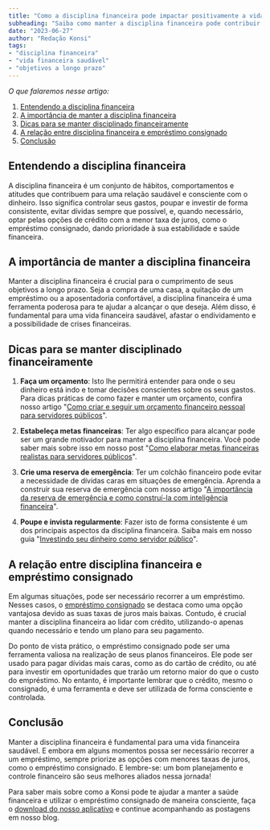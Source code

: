 ```yaml
---
title: "Como a disciplina financeira pode impactar positivamente a vida do servidor público"
subheading: "Saiba como manter a disciplina financeira pode contribuir para sua qualidade de vida e para a realização de seus objetivos a longo prazo."
date: "2023-06-27"
author: "Redação Konsi"
tags:
- "disciplina financeira"
- "vida financeira saudável"
- "objetivos a longo prazo"
---
```


_O que falaremos nesse artigo:_
1. [Entendendo a disciplina financeira](#item1)
2. [A importância de manter a disciplina financeira](#item2)
3. [Dicas para se manter disciplinado financeiramente](#item3)
4. [A relação entre disciplina financeira e empréstimo consignado](#item4)
5. [Conclusão](#item5)

## Entendendo a disciplina financeira <a id="item1"></a>
A disciplina financeira é um conjunto de hábitos, comportamentos e atitudes que contribuem para uma relação saudável e consciente com o dinheiro. Isso significa controlar seus gastos, poupar e investir de forma consistente, evitar dívidas sempre que possível, e, quando necessário, optar pelas opções de crédito com a menor taxa de juros, como o empréstimo consignado, dando prioridade à sua estabilidade e saúde financeira.

## A importância de manter a disciplina financeira <a id="item2"></a>
Manter a disciplina financeira é crucial para o cumprimento de seus objetivos a longo prazo. Seja a compra de uma casa, a quitação de um empréstimo ou a aposentadoria confortável, a disciplina financeira é uma ferramenta poderosa para te ajudar a alcançar o que deseja. Além disso, é fundamental para uma vida financeira saudável, afastar o endividamento e a possibilidade de crises financeiras.

## Dicas para se manter disciplinado financeiramente <a id="item3"></a>
1. **Faça um orçamento**: Isto lhe permitirá entender para onde o seu dinheiro está indo e tomar decisões conscientes sobre os seus gastos. Para dicas práticas de como fazer e manter um orçamento, confira nosso artigo "[Como criar e seguir um orçamento financeiro pessoal para servidores públicos](/como-criar-e-seguir-um-oramento-financeiro-pessoal-para-servidores-pblicos.md)". 

2. **Estabeleça metas financeiras**: Ter algo específico para alcançar pode ser um grande motivador para manter a disciplina financeira. Você pode saber mais sobre isso em nosso post "[Como elaborar metas financeiras realistas para servidores públicos](/como-elaborar-metas-financeiras-realistas-para-servidores-pblicos.md)".

3. **Crie uma reserva de emergência**: Ter um colchão financeiro pode evitar a necessidade de dívidas caras em situações de emergência. Aprenda a construir sua reserva de emergência com nosso artigo "[A importância da reserva de emergência e como construí-la com inteligência financeira](/a-importncia-da-reserva-de-emergncia-e-como-constru-la-com-inteligncia-financeira.md)".

4. **Poupe e invista regularmente**: Fazer isto de forma consistente é um dos principais aspectos da disciplina financeira. Saiba mais em nosso guia "[Investindo seu dinheiro como servidor público](/investindo-seu-dinheiro-como-servidor-pblico.md)".

## A relação entre disciplina financeira e empréstimo consignado <a id="item4"></a>
Em algumas situações, pode ser necessário recorrer a um empréstimo. Nesses casos, o [empréstimo consignado](https://konsi.com.br/postagens/tipos-de-credito-consignado.md) se destaca como uma opção vantajosa devido as suas taxas de juros mais baixas. Contudo, é crucial manter a disciplina financeira ao lidar com crédito, utilizando-o apenas quando necessário e tendo um plano para seu pagamento.

Do ponto de vista prático, o empréstimo consignado pode ser uma ferramenta valiosa na realização de seus planos financeiros. Ele pode ser usado para pagar dívidas mais caras, como as do cartão de crédito, ou até para investir em oportunidades que trarão um retorno maior do que o custo do empréstimo. No entanto, é importante lembrar que o crédito, mesmo o consignado, é uma ferramenta e deve ser utilizada de forma consciente e controlada.

## Conclusão <a id="item5"></a>
Manter a disciplina financeira é fundamental para uma vida financeira saudável. E embora em alguns momentos possa ser necessário recorrer a um empréstimo, sempre priorize as opções com menores taxas de juros, como o empréstimo consignado. E lembre-se: um bom planejamento e controle financeiro são seus melhores aliados nessa jornada!

Para saber mais sobre como a Konsi pode te ajudar a manter a saúde financeira e utilizar o empréstimo consignado de maneira consciente, faça o [download do nosso aplicativo](https://konsi.com.br/app-download) e continue acompanhando as postagens em nosso blog.